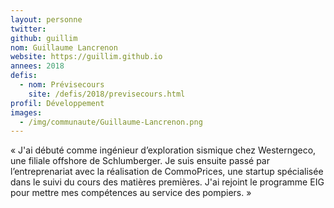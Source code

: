 ```yaml
---
layout: personne
twitter: 
github: guillim
nom: Guillaume Lancrenon
website: https://guillim.github.io
annees: 2018
defis: 
  - nom: Prévisecours
    site: /defis/2018/previsecours.html
profil: Développement
images:
  - /img/communaute/Guillaume-Lancrenon.png
---
```


« J'ai débuté comme ingénieur d’exploration sismique
chez Westerngeco, une filiale offshore de Schlumberger. Je suis ensuite
passé par l’entreprenariat avec la réalisation de CommoPrices, une
startup spécialisée dans le suivi du cours des matières premières. J'ai
rejoint le programme EIG pour mettre mes compétences au
service des pompiers. »
